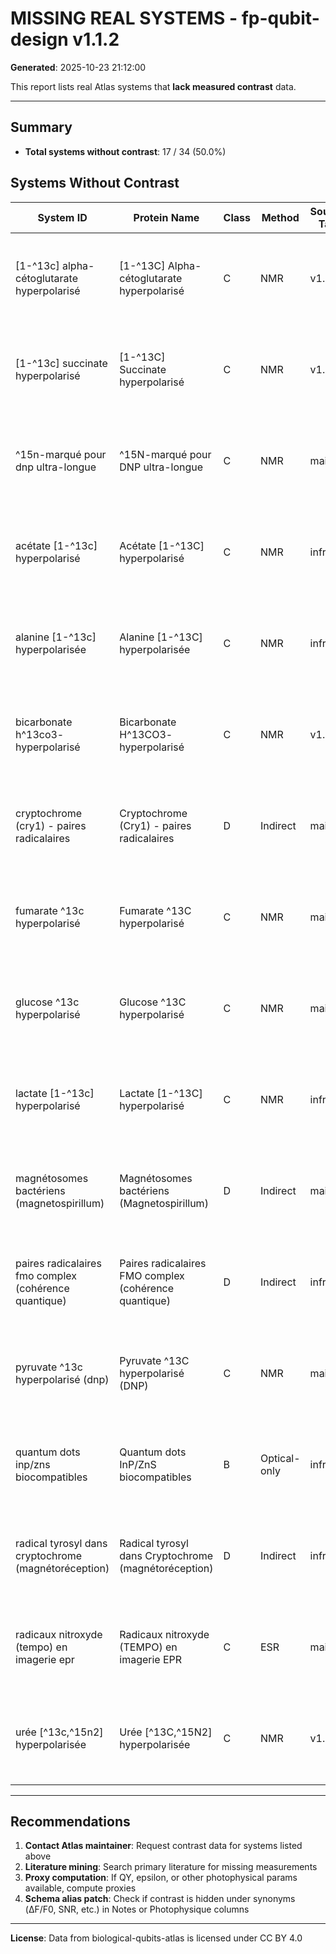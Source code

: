 # MISSING REAL SYSTEMS - fp-qubit-design v1.1.2

**Generated**: 2025-10-23 21:12:00

This report lists real Atlas systems that **lack measured contrast** data.

---

## Summary

- **Total systems without contrast**: 17 / 34 (50.0%)

## Systems Without Contrast

| System ID | Protein Name | Class | Method | Source Tag | Reason |
|-----------|--------------|-------|--------|------------|--------|
| [1-^13c] alpha-cétoglutarate hyperpolarisé | [1-^13C] Alpha-cétoglutarate hyperpolarisé | C | NMR | v1.2.0 | Contrast column empty in source Atlas CSV |
| [1-^13c] succinate hyperpolarisé | [1-^13C] Succinate hyperpolarisé | C | NMR | v1.2.0 | Contrast column empty in source Atlas CSV |
| ^15n-marqué pour dnp ultra-longue | ^15N-marqué pour DNP ultra-longue | C | NMR | main | Contrast column empty in source Atlas CSV |
| acétate [1-^13c] hyperpolarisé | Acétate [1-^13C] hyperpolarisé | C | NMR | infra | Contrast column empty in source Atlas CSV |
| alanine [1-^13c] hyperpolarisée | Alanine [1-^13C] hyperpolarisée | C | NMR | infra | Contrast column empty in source Atlas CSV |
| bicarbonate h^13co3- hyperpolarisé | Bicarbonate H^13CO3- hyperpolarisé | C | NMR | v1.2.0 | Contrast column empty in source Atlas CSV |
| cryptochrome (cry1) - paires radicalaires | Cryptochrome (Cry1) - paires radicalaires | D | Indirect | main | Contrast column empty in source Atlas CSV |
| fumarate ^13c hyperpolarisé | Fumarate ^13C hyperpolarisé | C | NMR | main | Contrast column empty in source Atlas CSV |
| glucose ^13c hyperpolarisé | Glucose ^13C hyperpolarisé | C | NMR | main | Contrast column empty in source Atlas CSV |
| lactate [1-^13c] hyperpolarisé | Lactate [1-^13C] hyperpolarisé | C | NMR | infra | Contrast column empty in source Atlas CSV |
| magnétosomes bactériens (magnetospirillum) | Magnétosomes bactériens (Magnetospirillum) | D | Indirect | main | Contrast column empty in source Atlas CSV |
| paires radicalaires fmo complex (cohérence quantique) | Paires radicalaires FMO complex (cohérence quantique) | D | Indirect | infra | Contrast column empty in source Atlas CSV |
| pyruvate ^13c hyperpolarisé (dnp) | Pyruvate ^13C hyperpolarisé (DNP) | C | NMR | main | Contrast column empty in source Atlas CSV |
| quantum dots inp/zns biocompatibles | Quantum dots InP/ZnS biocompatibles | B | Optical-only | infra | Contrast column empty in source Atlas CSV |
| radical tyrosyl dans cryptochrome (magnétoréception) | Radical tyrosyl dans Cryptochrome (magnétoréception) | D | Indirect | infra | Contrast column empty in source Atlas CSV |
| radicaux nitroxyde (tempo) en imagerie epr | Radicaux nitroxyde (TEMPO) en imagerie EPR | C | ESR | main | Contrast column empty in source Atlas CSV |
| urée [^13c,^15n2] hyperpolarisée | Urée [^13C,^15N2] hyperpolarisée | C | NMR | v1.2.0 | Contrast column empty in source Atlas CSV |

---

## Recommendations

1. **Contact Atlas maintainer**: Request contrast data for systems listed above
2. **Literature mining**: Search primary literature for missing measurements
3. **Proxy computation**: If QY, epsilon, or other photophysical params available, compute proxies
4. **Schema alias patch**: Check if contrast is hidden under synonyms (ΔF/F0, SNR, etc.) in Notes or Photophysique columns

---

**License**: Data from biological-qubits-atlas is licensed under CC BY 4.0
